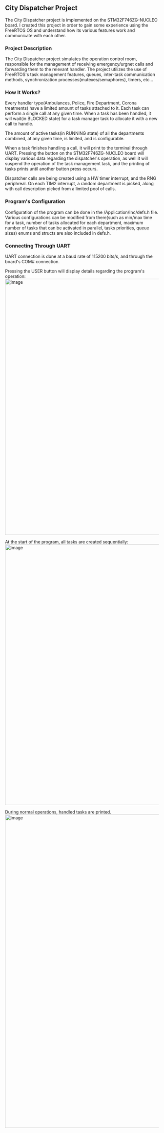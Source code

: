 **<h2>City Dispatcher Project</h2>**

The City Dispatcher project is implemented on the STM32F746ZG-NUCLEO board.
I created this project in order to gain some experience using the FreeRTOS OS
and understand how its various features work and communicate with each other.

**<h3>Project Description</h3>**

The City Dispatcher project simulates the operation control room, responsible
for the management of receiving emergency/urgnet calls and forwarding them to the 
relevant handler. 
The project utilizes the use of FreeRTOS's task management features, queues, inter-task communication methods,
synchronization processes(mutexes/semaphores), timers, etc...

**<h3>How It Works?</h3>**

Every handler type(Ambulances, Police, Fire Department, Corona treatments) have a limited amount of tasks attached to it.
Each task can perform a single call at any given time. When a task has been handled, it will wait(in BLOCKED state) for
a task manager task to allocate it with a new call to handle.

The amount of active tasks(in RUNNING state) of all the departments combined, at any given time, is limited, and is configurable.

When a task finishes handling a call, it will print to the terminal through UART.
Pressing the button on the STM32F746ZG-NUCLEO board will display various data regarding the dispatcher's operation,
as well it will suspend the operation of the task management task, and the printing of tasks prints until another button press
occurs.

Dispatcher calls are being created using a HW timer interrupt, and the RNG periphreal.
On each TIM2 interrupt, a random department is picked, along with call description picked from a 
limited pool of calls.


**<h3>Program's Configuration</h3>**

Configuration of the program can be done in the /Application/Inc/defs.h file.
Various configurations can be modified from there(such as min/max time for a task, number of tasks allocated for each department,
maximum number of tasks that can be activated in parallel, tasks priorities, queue sizes)
enums and structs are also included in defs.h.

**<h3>Connecting Through UART</h3>**

UART connection is done at a baud rate of 115200 bits/s, and through the board's COM# connection.

Pressing the USER button will display details regarding the program's operation:
<img width="836" alt="image" src="https://github.com/user-attachments/assets/e66bc6fe-83e9-4166-97bb-370e199f4ed5">

At the start of the program, all tasks are created sequentially:
<img width="851" alt="image" src="https://github.com/user-attachments/assets/ead6a4ec-2e10-4250-9514-e84f962f8e28">


During normal operations, handled tasks are printed. 
<img width="1023" alt="image" src="https://github.com/user-attachments/assets/b8c6a8b7-3f97-477a-8454-b2fa3ffe6007">




